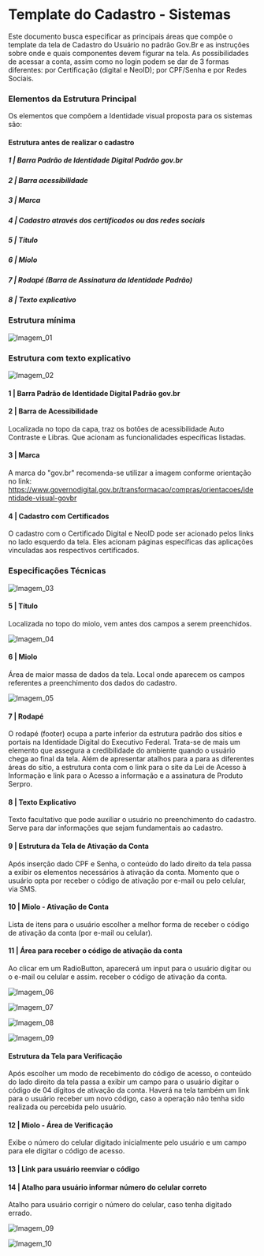 # Template do Cadastro - Sistemas

Este documento busca especificar as principais áreas que compõe o template da tela de Cadastro do Usuário no padrão Gov.Br e as instruções sobre onde e quais componentes devem figurar na tela.
As possibilidades de acessar a conta, assim como no login podem se dar de 3 formas diferentes: por Certificação (digital e NeoID);
por CPF/Senha e por Redes Sociais.

### Elementos da Estrutura Principal

Os elementos que compõem a Identidade visual proposta para os sistemas são:

#### Estrutura antes de realizar o cadastro

##### 1 | Barra Padrão de Identidade Digital Padrão gov.br

##### 2 | Barra acessibilidade

##### 3 | Marca

##### 4 | Cadastro através dos certificados ou das redes sociais

##### 5 | Título

##### 6 | Miolo

##### 7 | Rodapé (Barra de Assinatura da Identidade Padrão)

##### 8 | Texto explicativo

### Estrutura mínima

![Imagem_01](images/img_01.png)

### Estrutura com texto explicativo

![Imagem_02](images/img_02.png)

#### 1 | Barra Padrão de Identidade Digital Padrão gov.br

#### 2 | Barra de Acessibilidade

Localizada no topo da capa, traz os botões de acessibilidade Auto Contraste e Libras. Que acionam as funcionalidades específicas listadas.

#### 3 | Marca

A marca do "gov.br" recomenda-se utilizar a imagem conforme orientação no link: https://www.governodigital.gov.br/transformacao/compras/orientacoes/identidade-visual-govbr

#### 4 | Cadastro com Certificados

O cadastro com o Certificado Digital e NeoID pode ser acionado pelos links no lado esquerdo da tela. Eles acionam páginas específicas das aplicações vinculadas aos respectivos certificados.

### Especificações Técnicas

![Imagem_03](images/img_03.png)

#### 5 | Título

Localizada no topo do miolo, vem antes dos campos a serem preenchidos.

![Imagem_04](images/img_04.png)

#### 6 | Miolo

Área de maior massa de dados da tela. Local onde aparecem os campos referentes a preenchimento dos dados do cadastro.

![Imagem_05](images/img_05.png)

#### 7 | Rodapé

O rodapé (footer) ocupa a parte inferior da estrutura padrão dos sítios e portais na Identidade Digital do Executivo Federal.
Trata-se de mais um elemento que assegura a credibilidade do ambiente quando o usuário chega ao final da tela.
Além de apresentar atalhos para a para as diferentes áreas do sítio, a estrutura conta com o link para o site da Lei de Acesso à Informação e link para o Acesso a informação e a assinatura de Produto Serpro.

#### 8 | Texto Explicativo

Texto facultativo que pode auxiliar o usuário no preenchimento do cadastro. Serve para dar informações que sejam fundamentais ao cadastro.

#### 9 | Estrutura da Tela de Ativação da Conta

Após inserção dado CPF e Senha, o conteúdo do lado direito da tela passa a exibir os elementos necessários à ativação da conta. Momento que o usuário opta por receber o código de ativação por e-mail ou pelo celular, via SMS.

#### 10 | Miolo - Ativação de Conta

Lista de itens para o usuário escolher a melhor forma de receber o código de ativação da conta (por e-mail ou celular).

#### 11 | Área para receber o código de ativação da conta

Ao clicar em um RadioButton, aparecerá um input para o usuário digitar ou o e-mail ou celular e assim. receber o código de ativação da conta.

![Imagem_06](images/img_06.png)

![Imagem_07](images/img_07.png)

![Imagem_08](images/img_08.png)

![Imagem_09](images/img_09.png)

#### Estrutura da Tela para Verificação

Após escolher um modo de recebimento do código de acesso, o conteúdo do lado direito da tela passa a exibir um campo para o usuário digitar o código de 04 dígitos de ativação da conta. Haverá na tela também um link para o usuário
receber um novo código, caso a operação não tenha sido realizada ou percebida pelo usuário.

#### 12 | Miolo - Área de Verificação

Exibe o número do celular digitado inicialmente pelo usuário e um campo para ele digitar o código de acesso.

#### 13 | Link para usuário reenviar o código

#### 14 | Atalho para usuário informar número do celular correto

Atalho para usuário corrigir o número do celular, caso tenha digitado errado.

![Imagem_09](images/img_09.png)

![Imagem_10](images/img_10.png)
